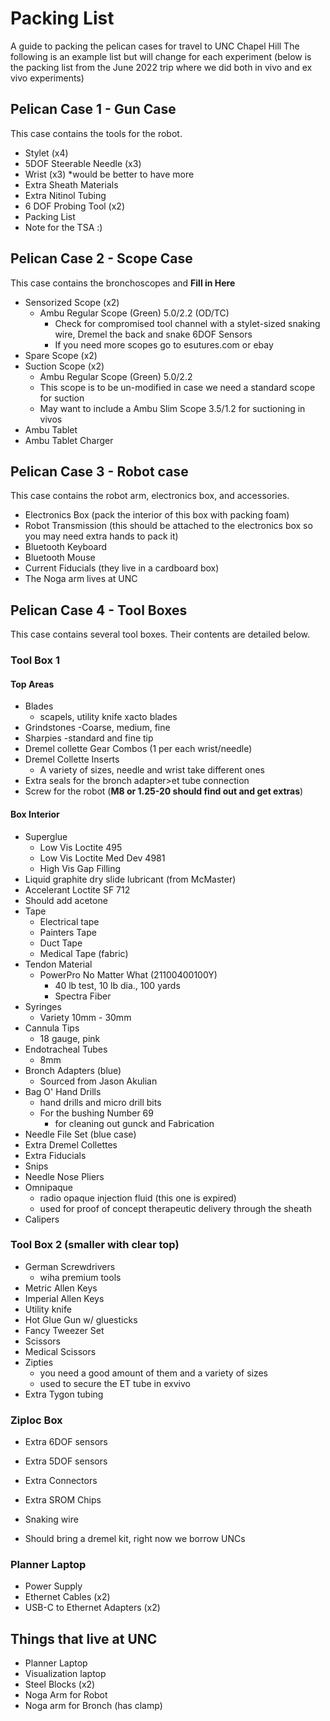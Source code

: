 # Packing List
A guide to packing the pelican cases for travel to UNC Chapel Hill
The following is an example list but will change for each experiment (below is the packing list from the June 2022 trip where we did both in vivo and ex vivo experiments)

## Pelican Case 1 - Gun Case
This case contains the tools for the robot.

- Stylet (x4)
- 5DOF Steerable Needle (x3)
- Wrist (x3) *would be better to have more
- Extra Sheath Materials
- Extra Nitinol Tubing
- 6 DOF Probing Tool (x2)
- Packing List
- Note for the TSA :)

## Pelican Case 2 - Scope Case
This case contains the bronchoscopes and **Fill in Here**
- Sensorized Scope (x2)
  - Ambu Regular Scope (Green) 5.0/2.2 (OD/TC)
    - Check for compromised tool channel with a stylet-sized snaking wire, Dremel the back and snake 6DOF Sensors
    - If you need more scopes go to esutures.com or ebay
- Spare Scope (x2)
- Suction Scope (x2)
  - Ambu Regular Scope (Green) 5.0/2.2
  - This scope is to be un-modified in case we need a standard scope for suction
  - May want to include a Ambu Slim Scope 3.5/1.2 for suctioning in vivos
- Ambu Tablet
- Ambu Tablet Charger

## Pelican Case 3 - Robot case
This case contains the robot arm, electronics box, and accessories.
- Electronics Box (pack the interior of this box with packing foam)
- Robot Transmission (this should be attached to the electronics box so you may need extra hands to pack it)
- Bluetooth Keyboard
- Bluetooth Mouse
- Current Fiducials (they live in a cardboard box)
- The Noga arm lives at UNC

## Pelican Case 4 - Tool Boxes
This case contains several tool boxes. Their contents are detailed below.

### Tool Box 1

#### Top Areas
- Blades
  - scapels, utility knife xacto blades
- Grindstones
  -Coarse, medium, fine
- Sharpies
  -standard and fine tip
- Dremel collette Gear Combos (1 per each wrist/needle)
- Dremel Collette Inserts
  - A variety of sizes, needle and wrist take different ones
- Extra seals for the bronch adapter>et tube connection
- Screw for the robot (**M8 or 1.25-20 should find out and get extras**)
#### Box Interior
- Superglue
  - Low Vis Loctite 495
  - Low Vis Loctite Med Dev 4981
  - High Vis Gap Filling
- Liquid graphite dry slide lubricant (from McMaster)
- Accelerant Loctite SF 712
- Should add acetone
- Tape
  - Electrical tape
  - Painters Tape
  - Duct Tape
  - Medical Tape (fabric)
- Tendon Material
  - PowerPro No Matter What (21100400100Y)
    - 40 lb test, 10 lb dia., 100 yards
    - Spectra Fiber
- Syringes
  - Variety 10mm - 30mm
- Cannula Tips
  - 18 gauge, pink
- Endotracheal Tubes
  - 8mm
- Bronch Adapters (blue)
  - Sourced from Jason Akulian
- Bag O' Hand Drills
  - hand drills and micro drill bits
  - For the bushing Number 69
    - for cleaning out gunck and Fabrication
- Needle File Set (blue case)
- Extra Dremel Collettes
- Extra Fiducials
- Snips
- Needle Nose Pliers
- Omnipaque
  - radio opaque injection fluid (this one is expired)
  - used for proof of concept therapeutic delivery through the sheath
- Calipers


### Tool Box 2 (smaller with clear top)
- German Screwdrivers
  - wiha premium tools
- Metric Allen Keys
- Imperial Allen Keys
- Utility knife
- Hot Glue Gun w/ gluesticks
- Fancy Tweezer Set
- Scissors
- Medical Scissors
- Zipties
  - you need a good amount of them and a variety of sizes
  - used to secure the ET tube in exvivo
- Extra Tygon tubing

### Ziploc Box
- Extra 6DOF sensors
- Extra 5DOF sensors
- Extra Connectors
- Extra SROM Chips
- Snaking wire

- Should bring a dremel kit, right now we borrow UNCs

### Planner Laptop
- Power Supply
- Ethernet Cables (x2)
- USB-C to Ethernet Adapters (x2)

## Things that live at UNC
- Planner Laptop
- Visualization laptop
- Steel Blocks (x2)
- Noga Arm for Robot
- Noga arm for Bronch (has clamp)
